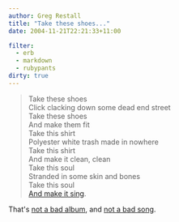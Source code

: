 ```yaml
---
author: Greg Restall
title: "Take these shoes..."
date: 2004-11-21T22:21:33+11:00

filter:
  - erb
  - markdown
  - rubypants
dirty: true
---
```


> Take these shoes   
> Click clacking down some dead end street   
> Take these shoes   
> And make them fit   
> Take this shirt   
> Polyester white trash made in nowhere   
> Take this shirt   
> And make it clean, clean   
> Take this soul   
> Stranded in some skin and bones   
> Take this soul   
> [And make it sing](http://www.u2.com/htdaab-lyrics/#Track11).

That's [not a bad album](http://www.u2.com/htdaab-lyrics/), and [not a bad song](http://www.u2.com/htdaab-lyrics/#Track11).
